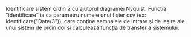 Identificare sistem ordin 2 cu ajutorul diagramei Nyquist. Funcția "identificare" ia ca parametru numele unui fișier csv (ex: identificare("Date/3")), care conține semnalele de intrare și de ieșire ale unui sistem de ordin doi și calculează funcția de transfer a sistemului.
